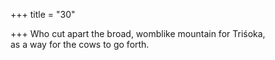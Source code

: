 +++
title = "30"

+++
Who cut apart the broad, womblike mountain for Triśoka,  
as a way for the cows to go forth.  